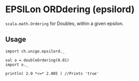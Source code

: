 EPSILon ORDdering (epsilord)
============================

`scala.math.Ordering` for Doubles, within a given epsilon.

Usage
-----

    import ch.unige.epsilord._
  
    val o = doubleOrdering(0.01)
    import o._

    println( 2.0 *<=* 2.005 ) //Prints 'true'